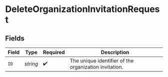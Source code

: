 # DeleteOrganizationInvitationRequest


## Fields

| Field                                                 | Type                                                  | Required                                              | Description                                           |
| ----------------------------------------------------- | ----------------------------------------------------- | ----------------------------------------------------- | ----------------------------------------------------- |
| `ID`                                                  | *string*                                              | :heavy_check_mark:                                    | The unique identifier of the organization invitation. |